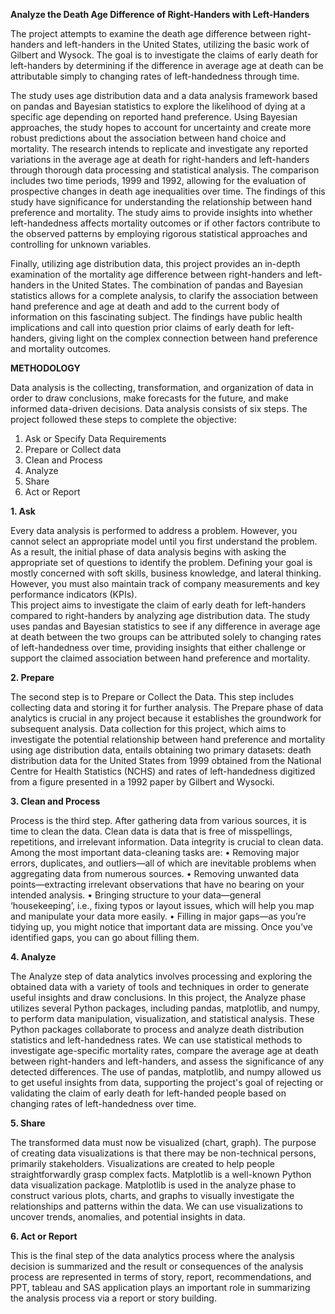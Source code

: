 **Analyze the Death Age Difference of Right-Handers with Left-Handers**

The project attempts to examine the death age difference between right-handers and left-handers in the United States, utilizing the basic work of Gilbert and Wysock. The goal is to investigate the claims of early death for left-handers by determining if the difference in average age at death can be attributable simply to changing rates of left-handedness through time. 
 
The study uses age distribution data and a data analysis framework based on pandas and Bayesian statistics to explore the likelihood of dying at a specific age depending on reported hand preference. Using Bayesian approaches, the study hopes to account for uncertainty and create more robust predictions about the association between hand choice and mortality. The research intends to replicate and investigate any reported variations in the average age at death for right-handers and left-handers through thorough data processing and statistical analysis. The comparison includes two time periods, 1999 and 1992, allowing for the evaluation of prospective changes in death age inequalities over time. The findings of this study have significance for understanding the relationship between hand preference and mortality. The study aims to provide insights into whether left-handedness affects mortality outcomes or if other factors contribute to the observed patterns by employing rigorous statistical approaches and controlling for unknown variables.  
 
Finally, utilizing age distribution data, this project provides an in-depth examination of the mortality age difference between right-handers and left-handers in the United States. The combination of pandas and Bayesian statistics allows for a complete analysis, to clarify the association between hand preference and age at death and add to the current body of information on this fascinating subject. The findings have public health implications and call into question prior claims of early death for left-handers, giving light on the complex connection between hand preference and mortality outcomes. 

**METHODOLOGY**

Data analysis is the collecting, transformation, and organization of data in order to draw conclusions, make forecasts for the future, and make informed data-driven decisions. Data analysis consists of six steps. The project followed these steps to complete the objective: 
1. Ask or Specify Data Requirements
2. Prepare or Collect data
3. Clean and Process
4. Analyze
5. Share
6. Act or Report 

**1. Ask**  

Every data analysis is performed to address a problem. However, you cannot select an appropriate model until you first understand the problem. As a result, the initial phase of data analysis begins with asking the appropriate set of questions to identify the problem. Defining your goal is mostly concerned with soft skills, business knowledge, and lateral thinking. However, you must also maintain track of company measurements and key performance indicators (KPIs).  
This project aims to investigate the claim of early death for left-handers compared to right-handers by analyzing age distribution data. The study uses pandas and Bayesian statistics to see if any difference in average age at death between the two groups can be attributed solely to changing rates of left-handedness over time, providing insights that either challenge or support the claimed association between hand preference and mortality.  

**2. Prepare**

The second step is to Prepare or Collect the Data. This step includes collecting data and storing it for further analysis. The Prepare phase of data analytics is crucial in any project because it establishes the groundwork for subsequent analysis. Data collection for this project, which aims to investigate the potential relationship between hand preference and mortality using age distribution data, entails obtaining two primary datasets: death distribution data for the United States from 1999 obtained from the National Centre for Health Statistics (NCHS) and rates of left-handedness digitized from a figure presented in a 1992 paper by Gilbert and Wysocki. 
 
**3. Clean and Process**

Process is the third step. After gathering data from various sources, it is time to clean the data. Clean data is data that is free of misspellings, repetitions, and irrelevant information. Data integrity is crucial to clean data.  Among the most important data-cleaning tasks are: 
• Removing major errors, duplicates, and outliers—all of which are inevitable problems when aggregating data from numerous sources. • Removing unwanted data points—extracting irrelevant observations that have no bearing on your intended analysis. • Bringing structure to your data—general ‘housekeeping’, i.e., fixing typos or layout issues, which will help you map and manipulate your data more easily. • Filling in major gaps—as you’re tidying up, you might notice that important data are missing. Once you’ve identified gaps, you can go about filling them. 
 
**4. Analyze**
 
The Analyze step of data analytics involves processing and exploring the obtained data with a variety of tools and techniques in order to generate useful insights and draw conclusions. In this project, the Analyze phase utilizes several Python packages, including pandas, matplotlib, and numpy, to perform data manipulation, visualization, and statistical analysis. These Python packages collaborate to process and analyze death distribution statistics and left-handedness rates. We can use statistical methods to investigate age-specific mortality rates, compare the average age at death between right-handers and left-handers, and assess the significance of any detected differences. The use of pandas, matplotlib, and numpy allowed us to get useful insights from data, supporting the project's goal of rejecting or validating the claim of early death for left-handed people based on changing rates of left-handedness over time. 
 
**5. Share** 

The transformed data must now be visualized (chart, graph). The purpose of creating data visualizations is that there may be non-technical persons, primarily stakeholders. Visualizations are created to help people straightforwardly grasp complex facts. Matplotlib is a well-known Python data visualization package. Matplotlib is used in the analyze phase to construct various plots, charts, and graphs to visually investigate the relationships and patterns within the data.  We can use visualizations to uncover trends, anomalies, and potential insights in data. 

**6. Act or Report**

This is the final step of the data analytics process where the analysis decision is summarized and the result or consequences of the analysis process are represented in terms of story, report, recommendations, and PPT, tableau and SAS application plays an important role in summarizing the analysis process via a report or story building. 
 
